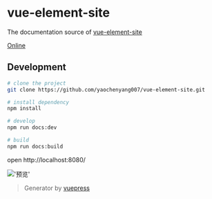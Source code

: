 # vue-element-site
The documentation source of [vue-element-site](https://github.com/yaochenyang007/vue-element-site.git)

[Online](https://github.com/yaochenyang007/vue-element-site.git)

## Development

```bash
# clone the project
git clone https://github.com/yaochenyang007/vue-element-site.git

# install dependency
npm install

# develop
npm run docs:dev

# build
npm run docs:build
```

open http://localhost:8080/


!['预览'](https://yaochenyang.xin/img/vue-manger-site.png)


> Generator by [vuepress](https://github.com/vuejs/vuepress)

